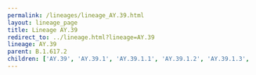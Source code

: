```yaml
---
permalink: /lineages/lineage_AY.39.html
layout: lineage_page
title: Lineage AY.39
redirect_to: ../lineage.html?lineage=AY.39
lineage: AY.39
parent: B.1.617.2
children: ['AY.39', 'AY.39.1', 'AY.39.1.1', 'AY.39.1.2', 'AY.39.1.3', 'AY.39.1.4', 'AY.39.2', 'AY.39.3', 'AY.39.4']
---
```

